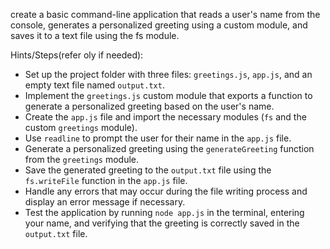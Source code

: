 create a basic command-line application that reads a user's name from the console, generates a personalized greeting using a custom module, and saves it to a text file using the fs module.

Hints/Steps(refer oly if needed):

- Set up the project folder with three files: `greetings.js`, `app.js`, and an empty text file named `output.txt`.
- Implement the `greetings.js` custom module that exports a function to generate a personalized greeting based on the user's name.
- Create the `app.js` file and import the necessary modules (`fs` and the custom `greetings` module).
- Use `readline` to prompt the user for their name in the `app.js` file.
- Generate a personalized greeting using the `generateGreeting` function from the `greetings` module.
- Save the generated greeting to the `output.txt` file using the `fs.writeFile` function in the `app.js` file.
- Handle any errors that may occur during the file writing process and display an error message if necessary.
- Test the application by running `node app.js` in the terminal, entering your name, and verifying that the greeting is correctly saved in the `output.txt` file.
